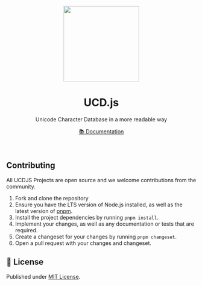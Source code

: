 <p align="center">
<img src="https://ucdjs.dev/favicon.svg?revalidate" height="200">
</p>

<h1 align="center">
UCD.js
</h1>
<p align="center">
Unicode Character Database in a more readable way
<p>
<div align="center">
  <a href="https://ucdjs.dev/">📚 Documentation</a>
</div>
<br>
<br>

## Contributing

All UCDJS Projects are open source and we welcome contributions from the
community.

1. Fork and clone the repository
2. Ensure you have the LTS version of Node.js installed, as well as the latest
   version of [pnpm](https://pnpm.io).
3. Install the project dependencies by running `pnpm install`.
4. Implement your changes, as well as any documentation or tests that are
   required.
5. Create a changeset for your changes by running `pnpm changeset`.
6. Open a pull request with your changes and changeset.

## 📄 License

Published under [MIT License](./LICENSE).

